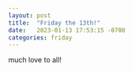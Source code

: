 ```yaml
---
layout: post
title:  "Friday the 13th!"
date:   2023-01-13 17:53:15 -0700
categories: friday
---
```


much love to all!